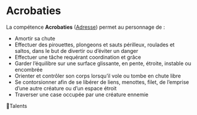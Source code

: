 # Acrobaties

La compétence **Acrobaties** ([Adresse](/docs/attributs/adresse.md)) permet au personnage de :

- Amortir sa chute
- Effectuer des pirouettes, plongeons et sauts périlleux, roulades et saltos, dans le but de divertir ou d’éviter un danger
- Effectuer une tâche requérant coordination et grâce
- Garder l’équilibre sur une surface glissante, en pente, étroite, instable ou encombrée
- Orienter et contrôler son corps lorsqu’il vole ou tombe en chute libre
- Se contorsionner afin de se libérer de liens, menottes, filet, de l’emprise d’une autre créature ou d’un espace étroit
- Traverser une case occupée par une créature ennemie

🚧Talents
